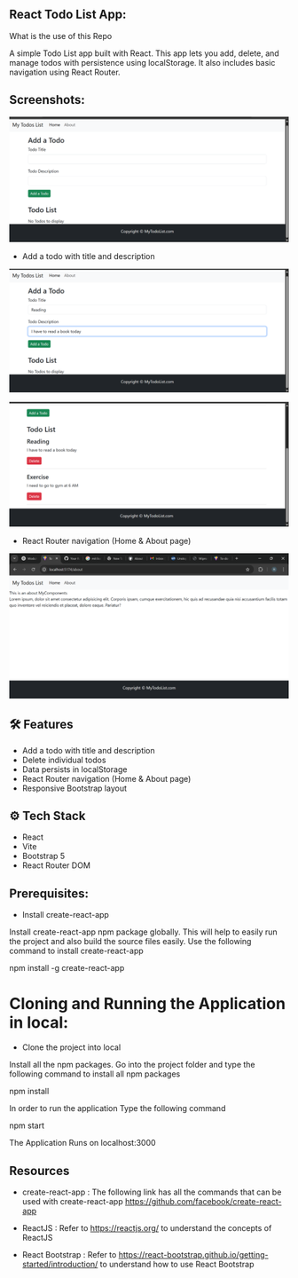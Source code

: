 ## React Todo List App:

What is the use of this Repo

A simple Todo List app built with React. This app lets you add, delete, and manage todos with persistence using localStorage. It also includes basic navigation using React Router.

## Screenshots:

![alt text](Sc.png)

- Add a todo with title and description

![alt text](Sc2.png)

![alt text](Sc3.png)

- React Router navigation (Home & About page)

![alt text](<Screenshot 2025-04-24 185340.png>)

## 🛠 Features

- Add a todo with title and description
- Delete individual todos
- Data persists in localStorage
- React Router navigation (Home & About page)
- Responsive Bootstrap layout

## ⚙️ Tech Stack

- React
- Vite
- Bootstrap 5
- React Router DOM

## Prerequisites:

- Install create-react-app

Install create-react-app npm package globally. This will help to easily run the project and also build the source files easily. Use the following command to install create-react-app

npm install -g create-react-app

# Cloning and Running the Application in local:

- Clone the project into local

Install all the npm packages. Go into the project folder and type the following command to install all npm packages

 npm install

In order to run the application Type the following command

 npm start

The Application Runs on localhost:3000

## Resources

- create-react-app : The following link has all the commands that can be used with create-react-app https://github.com/facebook/create-react-app

- ReactJS : Refer to https://reactjs.org/ to understand the concepts of ReactJS

- React Bootstrap : Refer to https://react-bootstrap.github.io/getting-started/introduction/ to understand how to use React Bootstrap